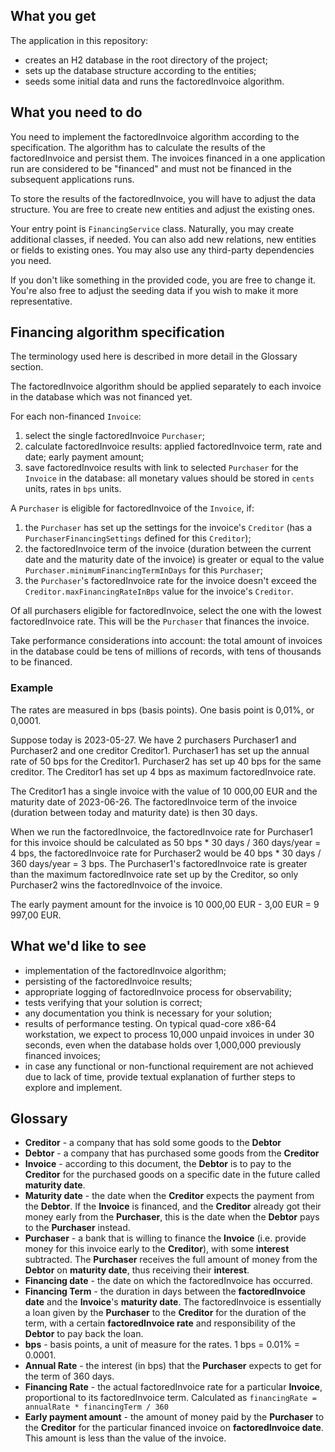 ## What you get

The application in this repository: 
* creates an H2 database in the root directory of the project;
* sets up the database structure according to the entities;
* seeds some initial data and runs the factoredInvoice algorithm.

## What you need to do

You need to implement the factoredInvoice algorithm according to the specification. The algorithm has to
calculate the results of the factoredInvoice and persist them. The invoices financed in a one application run are considered
to be "financed" and must not be financed in the subsequent applications runs. 

To store the results of the factoredInvoice, you will have to adjust the data structure. You are free to create
new entities and adjust the existing ones.

Your entry point is `FinancingService` class. Naturally, you may create additional
classes, if needed. You can also add new relations, new entities or fields to existing ones. You may also 
use any third-party dependencies you need. 

If you don't like something in the provided code, you are free to change it. You're also free to adjust the
seeding data if you wish to make it more representative.

## Financing algorithm specification

The terminology used here is described in more detail in the Glossary section.

The factoredInvoice algorithm should be applied separately to each invoice in the database which was not financed yet.

For each non-financed `Invoice`:
1. select the single factoredInvoice `Purchaser`;
2. calculate factoredInvoice results: applied factoredInvoice term, rate and date; early payment amount;
3. save factoredInvoice results with link to selected `Purchaser` for the `Invoice` in the database:
 all monetary values should be stored in `cents` units, rates in `bps` units.

A `Purchaser` is eligible for factoredInvoice of the `Invoice`, if:
1. the `Purchaser` has set up the settings for the invoice's `Creditor` (has a `PurchaserFinancingSettings` 
  defined for this `Creditor`);
2. the factoredInvoice term of the invoice (duration between the current date and the maturity date of the invoice)
  is greater or equal to the value `Purchaser.minimumFinancingTermInDays` for this `Purchaser`;
3. the `Purchaser`'s factoredInvoice rate for the invoice doesn't exceed the `Creditor.maxFinancingRateInBps` value
  for the invoice's `Creditor`. 

Of all purchasers eligible for factoredInvoice, select the one with the lowest factoredInvoice rate. This will be the
`Purchaser` that finances the invoice.

Take performance considerations into account: the total amount of invoices in the database could be 
tens of millions of records, with tens of thousands to be financed.

### Example

The rates are measured in bps (basis points). One basis point is 0,01%, or 0,0001.

Suppose today is 2023-05-27. We have 2 purchasers Purchaser1 and Purchaser2 and one creditor Creditor1.
Purchaser1 has set up the annual rate of 50 bps for the Creditor1. Purchaser2 has set up 40 bps for the same creditor.
The Creditor1 has set up 4 bps as maximum factoredInvoice rate.

The Creditor1 has a single invoice with the value of 10 000,00 EUR and the maturity date of 2023-06-26. 
The factoredInvoice term of the invoice (duration between today and maturity date) is then 30 days.

When we run the factoredInvoice, the factoredInvoice rate for Purchaser1 for this invoice should be calculated as
50 bps * 30 days / 360 days/year = 4 bps, the factoredInvoice rate for Purchaser2 would be
40 bps * 30 days / 360 days/year = 3 bps. The Purchaser1's factoredInvoice rate is greater than the maximum factoredInvoice
rate set up by the Creditor, so only Purchaser2 wins the factoredInvoice of the invoice.

The early payment amount for the invoice is 10 000,00 EUR - 3,00 EUR = 9 997,00 EUR.

## What we'd like to see

* implementation of the factoredInvoice algorithm;
* persisting of the factoredInvoice results;
* appropriate logging of factoredInvoice process for observability;
* tests verifying that your solution is correct;
* any documentation you think is necessary for your solution;
* results of performance testing. On typical quad-core x86-64 workstation, we expect to process 10,000 unpaid invoices 
 in under 30 seconds, even when the database holds over 1,000,000 previously financed invoices;
* in case any functional or non-functional requirement are not achieved due to lack of time, 
 provide textual explanation of further steps to explore and implement.

## Glossary

* **Creditor** - a company that has sold some goods to the **Debtor**
* **Debtor** - a company that has purchased some goods from the **Creditor**
* **Invoice** - according to this document, the **Debtor** is to pay to the **Creditor** for the purchased goods 
  on a specific date in the future called **maturity date**.  
* **Maturity date** - the date when the **Creditor** expects the payment from the **Debtor**. If the **Invoice**
is financed, and the **Creditor** already got their money early from the **Purchaser**, this is the date when
  the **Debtor** pays to the **Purchaser** instead.
* **Purchaser** - a bank that is willing to finance the **Invoice** (i.e. provide money for this invoice early 
  to the **Creditor**), with some **interest** subtracted. The **Purchaser** receives the full amount of money 
  from the **Debtor** on **maturity date**, thus receiving their **interest**.  
* **Financing date** - the date on which the factoredInvoice has occurred.
* **Financing Term** - the duration in days between the **factoredInvoice date** and the **Invoice**'s
  **maturity date**. The factoredInvoice is essentially a loan given by the **Purchaser** to the **Creditor** for the
  duration of the term, with a certain **factoredInvoice rate** and responsibility of the **Debtor** to pay back the loan.
* **bps** - basis points, a unit of measure for the rates. 1 bps = 0.01% = 0.0001.
* **Annual Rate** - the interest (in bps) that the **Purchaser** expects to get for the term of 360 days.
* **Financing Rate** - the actual factoredInvoice rate for a particular **Invoice**, proportional to its factoredInvoice term.
  Calculated as `financingRate = annualRate * financingTerm / 360`
* **Early payment amount** - the amount of money paid by the **Purchaser** to the **Creditor** for the particular
financed invoice on **factoredInvoice date**. This amount is less than the value of the invoice.
